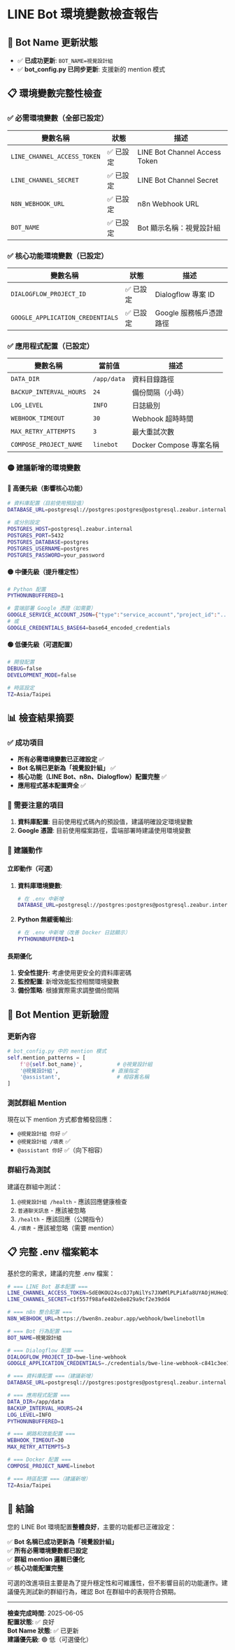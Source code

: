 # LINE Bot 環境變數檢查報告

## 🎯 Bot Name 更新狀態
- ✅ **已成功更新**: `BOT_NAME=視覺設計組`
- ✅ **bot_config.py 已同步更新**: 支援新的 mention 模式

## 📋 環境變數完整性檢查

### ✅ 必需環境變數（全部已設定）
| 變數名稱 | 狀態 | 描述 |
|---------|------|------|
| `LINE_CHANNEL_ACCESS_TOKEN` | ✅ 已設定 | LINE Bot Channel Access Token |
| `LINE_CHANNEL_SECRET` | ✅ 已設定 | LINE Bot Channel Secret |
| `N8N_WEBHOOK_URL` | ✅ 已設定 | n8n Webhook URL |
| `BOT_NAME` | ✅ 已設定 | Bot 顯示名稱：視覺設計組 |

### ✅ 核心功能環境變數（已設定）
| 變數名稱 | 狀態 | 描述 |
|---------|------|------|
| `DIALOGFLOW_PROJECT_ID` | ✅ 已設定 | Dialogflow 專案 ID |
| `GOOGLE_APPLICATION_CREDENTIALS` | ✅ 已設定 | Google 服務帳戶憑證路徑 |

### ✅ 應用程式配置（已設定）
| 變數名稱 | 當前值 | 描述 |
|---------|--------|------|
| `DATA_DIR` | `/app/data` | 資料目錄路徑 |
| `BACKUP_INTERVAL_HOURS` | `24` | 備份間隔（小時）|
| `LOG_LEVEL` | `INFO` | 日誌級別 |
| `WEBHOOK_TIMEOUT` | `30` | Webhook 超時時間 |
| `MAX_RETRY_ATTEMPTS` | `3` | 最大重試次數 |
| `COMPOSE_PROJECT_NAME` | `linebot` | Docker Compose 專案名稱 |

### 🟡 建議新增的環境變數

#### 🔴 高優先級（影響核心功能）
```bash
# 資料庫配置（目前使用預設值）
DATABASE_URL=postgresql://postgres:postgres@postgresql.zeabur.internal:5432/postgres

# 或分別設定
POSTGRES_HOST=postgresql.zeabur.internal
POSTGRES_PORT=5432
POSTGRES_DATABASE=postgres
POSTGRES_USERNAME=postgres
POSTGRES_PASSWORD=your_password
```

#### 🟡 中優先級（提升穩定性）
```bash
# Python 配置
PYTHONUNBUFFERED=1

# 雲端部署 Google 憑證（如需要）
GOOGLE_SERVICE_ACCOUNT_JSON={"type":"service_account","project_id":"..."}
# 或
GOOGLE_CREDENTIALS_BASE64=base64_encoded_credentials
```

#### 🟢 低優先級（可選配置）
```bash
# 開發配置
DEBUG=false
DEVELOPMENT_MODE=false

# 時區設定
TZ=Asia/Taipei
```

## 📊 檢查結果摘要

### ✅ 成功項目
- **所有必需環境變數已正確設定** ✅
- **Bot 名稱已更新為「視覺設計組」** ✅ 
- **核心功能（LINE Bot、n8n、Dialogflow）配置完整** ✅
- **應用程式基本配置齊全** ✅

### 🔧 需要注意的項目
1. **資料庫配置**: 目前使用程式碼內的預設值，建議明確設定環境變數
2. **Google 憑證**: 目前使用檔案路徑，雲端部署時建議使用環境變數

### 🚀 建議動作

#### 立即動作（可選）
1. **資料庫環境變數**:
   ```bash
   # 在 .env 中新增
   DATABASE_URL=postgresql://postgres:postgres@postgresql.zeabur.internal:5432/postgres
   ```

2. **Python 無緩衝輸出**:
   ```bash
   # 在 .env 中新增（改善 Docker 日誌顯示）
   PYTHONUNBUFFERED=1
   ```

#### 長期優化
1. **安全性提升**: 考慮使用更安全的資料庫密碼
2. **監控配置**: 新增效能監控相關環境變數
3. **備份策略**: 根據實際需求調整備份間隔

## 🎯 Bot Mention 更新驗證

### 更新內容
```python
# bot_config.py 中的 mention 模式
self.mention_patterns = [
    f'@{self.bot_name}',           # @視覺設計組
    '@視覺設計組',                 # 直接指定
    '@assistant',                  # 相容舊名稱
]
```

### 測試群組 Mention
現在以下 mention 方式都會觸發回應：
- `@視覺設計組 你好` ✅
- `@視覺設計組 /填表` ✅
- `@assistant 你好` ✅（向下相容）

### 群組行為測試
建議在群組中測試：
1. `@視覺設計組 /health` - 應該回應健康檢查
2. `普通聊天訊息` - 應該被忽略
3. `/health` - 應該回應（公開指令）
4. `/填表` - 應該被忽略（需要 mention）

## 📋 完整 .env 檔案範本

基於您的需求，建議的完整 .env 檔案：

```bash
# === LINE Bot 基本配置 ===
LINE_CHANNEL_ACCESS_TOKEN=SdE0KOU24scOJ7pNilYs7JXWMlPLPiAfa8UYAOjHUHeQI0dlkVIWube3/ZpkoW/txIf7G2e1bYKm0uR5yw175A9xQY4/72u1VPipcE78PdQd4lsbyL25b7DOedkk1P9c0Ts78rTLmIgPUtwRep6gfQdB04t89/1O/w1cDnyilFU=
LINE_CHANNEL_SECRET=c1f557f98afe402e8e829a9cf2e39dd4

# === n8n 整合配置 ===
N8N_WEBHOOK_URL=https://bwen8n.zeabur.app/webhook/bwelinebotllm

# === Bot 行為配置 ===
BOT_NAME=視覺設計組

# === Dialogflow 配置 ===
DIALOGFLOW_PROJECT_ID=bwe-line-webhook
GOOGLE_APPLICATION_CREDENTIALS=./credentials/bwe-line-webhook-c841c3ee149.json

# === 資料庫配置 ===（建議新增）
DATABASE_URL=postgresql://postgres:postgres@postgresql.zeabur.internal:5432/postgres

# === 應用程式配置 ===
DATA_DIR=/app/data
BACKUP_INTERVAL_HOURS=24
LOG_LEVEL=INFO
PYTHONUNBUFFERED=1

# === 網路和效能配置 ===
WEBHOOK_TIMEOUT=30
MAX_RETRY_ATTEMPTS=3

# === Docker 配置 ===
COMPOSE_PROJECT_NAME=linebot

# === 時區配置 ===（建議新增）
TZ=Asia/Taipei
```

## 🏁 結論

您的 LINE Bot 環境配置**整體良好**，主要的功能都已正確設定：

✅ **Bot 名稱已成功更新為「視覺設計組」**  
✅ **所有必需環境變數都已設定**  
✅ **群組 mention 邏輯已優化**  
✅ **核心功能配置完整**  

可選的改進項目主要是為了提升穩定性和可維護性，但不影響目前的功能運作。建議優先測試新的群組行為，確認 Bot 在群組中的表現符合預期。

---
**檢查完成時間**: 2025-06-05  
**配置狀態**: ✅ 良好  
**Bot Name 狀態**: ✅ 已更新  
**建議優先級**: 🟢 低（可選優化）
